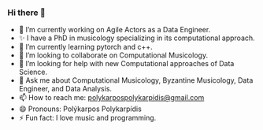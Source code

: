 ### Hi there 👋

- 🔭 I’m currently working on Agile Actors as a Data Engineer.
- ✨ I have a PhD in musicology specializing in its computational approach.
- 🌱 I’m currently learning pytorch and c++.
- 👯 I’m looking to collaborate on Computational Musicology.
- 🤔 I’m looking for help with new Computational approaches of Data Science.
- 💬 Ask me about Computational Musicology, Byzantine Musicology, Data Engineer, and Data Analysis.
- 📫 How to reach me: polykarpospolykarpidis@gmail.com
- 😄 Pronouns: Polýkarpos Polykarpídis
- ⚡ Fun fact: I love music and programming.

